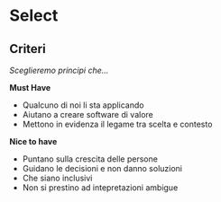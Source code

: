 # Select

## Criteri

*Sceglieremo principi che...*

**Must Have**

* Qualcuno di noi li sta applicando
* Aiutano a creare software di valore
* Mettono in evidenza il legame tra scelta e contesto

**Nice to have**

* Puntano sulla crescita delle persone
* Guidano le decisioni e non danno soluzioni
* Che siano inclusivi
* Non si prestino ad intepretazioni ambigue